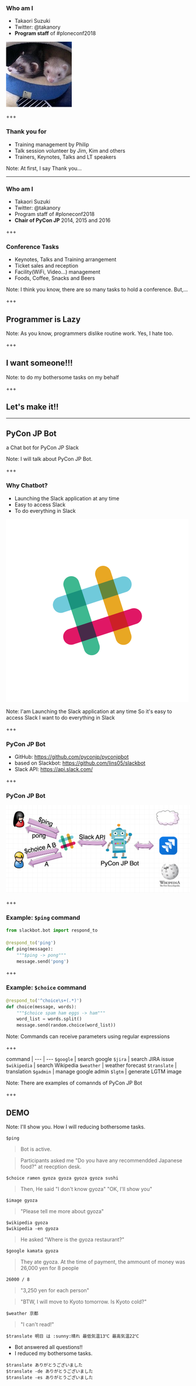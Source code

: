 ### Who am I

* Takaori Suzuki
* Twitter: @takanory
* **Program staff** of #ploneconf2018

![takanory](assets/images/kurokuri.jpg)

+++

### Thank you for

* Training management by Philip
* Talk session volunteer by Jim, Kim and others
* Trainers, Keynotes, Talks and LT speakers

Note:
At first, I say Thank you...

---

### Who am I

* Takaori Suzuki
* Twitter: @takanory
* Program staff of #ploneconf2018
* **Chair of PyCon JP** 2014, 2015 and 2016

+++

### Conference Tasks

* Keynotes, Talks and Training arrangement
* Ticket sales and reception
* Facility(WiFi, Video...) management
* Foods, Coffee, Snacks and Beers

Note:
I think you know, there are so many tasks to hold a conference.
But,...

+++

## Programmer is Lazy

Note:
As you know, programmers dislike routine work.
Yes, I hate too.

+++

## I want someone!!!

Note:
to do my bothersome tasks on my behalf

+++

## Let's make it!!

---

## PyCon JP Bot

a Chat bot for PyCon JP Slack

Note:
I will talk about PyCon JP Bot.

+++

### Why Chatbot?

* Launching the Slack application at any time
* Easy to access Slack
* To do everything in Slack

![slack](20181109ploneconf/images/slack.png)

Note: 
I'am Launching the Slack application at any time
So it's easy to access Slack
I want to do everything in Slack

+++

### PyCon JP Bot

* GitHub: https://github.com/pyconjp/pyconjpbot
* based on Slackbot: https://github.com/lins05/slackbot
* Slack API: https://api.slack.com/

+++

### PyCon JP Bot

![architecture](20181109ploneconf/images/architecture.png)

+++

### Example: `$ping` command

```python
from slackbot.bot import respond_to

@respond_to('ping')
def ping(message):
    """$ping -> pong"""
    message.send('pong')
```

+++

### Example: `$choice` command

```python
@respond_to('^choice\s+(.*)')
def choice(message, words):
    """$choice spam ham eggs -> ham"""
    word_list = words.split()
    message.send(random.choice(word_list))
```

Note:
Commands can receive parameters using regular expressions

+++

command |
--- | ---
`$google` | search google
`$jira` | search JIRA issue
`$wikipedia` | search Wikipedia
`$weather` | weather forecast
`$translate` | translation
`$gadmin` | manage google admin
`$lgtm` | generate LGTM image

Note:
There are examples of comannds of PyCon JP Bot

+++

## DEMO

Note:
I'll show you.
How I will reducing bothersome tasks.

```
$ping
```

> Bot is active.

> Participants asked me "Do you have any recommendded Japanese food?" at reecption desk.

```
$choice ramen gyoza gyoza gyoza gyoza sushi
```

> Then, He said "I don't know gyoza"
> "OK, I'll show you"

```
$image gyoza
```

> "Please tell me more about gyoza"

```
$wikipedia gyoza
$wikipedia -en gyoza
```

> He asked "Where is the gyoza restaurant?"

```
$google kamata gyoza
```

> They ate gyoza.
> At the time of payment, the ammount of money was 26,000 yen for 8 people

```
26000 / 8
```

> "3,250 yen for each person"

> "BTW, I will move to Kyoto tomorrow. Is Kyoto cold?"

```
$weather 京都
```

> "I can't read!"

```
$translate 明日 は :sunny:晴れ 最低気温13℃ 最高気温22℃
```

* Bot answered all questions!!
* I reduced my bothersome tasks.

```
$translate ありがとうございました
$translate -de ありがとうございました
$translate -es ありがとうございました
```



